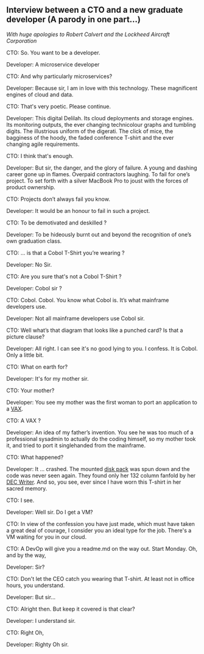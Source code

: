 ## Interview between a CTO and a new graduate developer (A parody in one part...)

_With huge apologies to Robert Calvert and the Lockheed Aircraft Corporation_


CTO: So. You want to be a developer.

Developer: A microservice developer

CTO: And why particularly microservices?

Developer: Because sir, I am in love with this technology. These magnificent engines of cloud and data.

CTO: That's very poetic.  Please continue.

Developer: This digital Delilah. Its cloud deployments and storage engines. Its monitoring outputs, the ever changing technicolour graphs and tumbling digits. 
The illustrious uniform of the digerati. The click of mice, the bagginess of the hoody, the faded conference T-shirt and the ever changing agile requirements.

CTO: I think that's enough.

Developer: But sir, the danger, and the glory of failure. A young and dashing career gone up in flames. Overpaid contractors laughing. To fail for one’s project.  To 
set forth with a silver MacBook Pro to joust with the forces of product ownership.

CTO: Projects don’t always fail you know.

Developer: It would be an honour to fail in such a project.

CTO: To be demotivated and deskilled ?

Developer: To be hideously burnt out and beyond the recognition of one’s own graduation class.

CTO: ... is that a Cobol T-Shirt  you’re wearing ?

Developer: No Sir.

CTO: Are you sure that's not a Cobol T-Shirt ?

Developer: Cobol sir ?

CTO: Cobol. Cobol. You know what Cobol is. It’s what mainframe developers use.

Developer: Not all mainframe developers use Cobol sir.

CTO: Well what’s that diagram that looks like a punched card? Is that a picture clause?

Developer: All right.  I can see it's no good lying to you.  I confess.  It is Cobol.  Only a little bit.

CTO: What on earth for?

Developer: It's for my mother sir.

CTO: Your mother?

Developer: You see my mother was the first woman to port an application to a [VAX](https://en.wikipedia.org/wiki/VAX).

CTO: A VAX ?

Developer: An idea of my father’s invention. You see he was too much of a professional sysadmin to actually do the coding himself, so my mother took it, and tried to port it singlehanded from the mainframe.

CTO: What happened?

Developer: It … crashed. The mounted [disk pack](https://en.wikipedia.org/wiki/Disk_pack) was spun down and the code was never seen again. They found only her 132 column fanfold by her [DEC Writer](http://www.johnmiranda.com/dec.htm). And so, 
you see, ever since I have worn this T-shirt in her sacred memory.

CTO: I see.

Developer: Well sir. Do I get a VM?

CTO: In view of the confession you have just made, which must have taken a great deal of 
courage, I consider you an ideal type for the job.  There's a VM waiting for you in our cloud. 

CTO: A DevOp will give you a readme.md on the way out.  Start Monday. Oh, and by the way, 

Developer: Sir?

CTO: Don't let the CEO catch you wearing that T-shirt.  At least not in office hours, you 
understand.

Developer: But sir...

CTO: Alright then.  But keep it covered is that clear?

Developer: I understand sir.

CTO: Right Oh,

Developer: Righty Oh sir.
